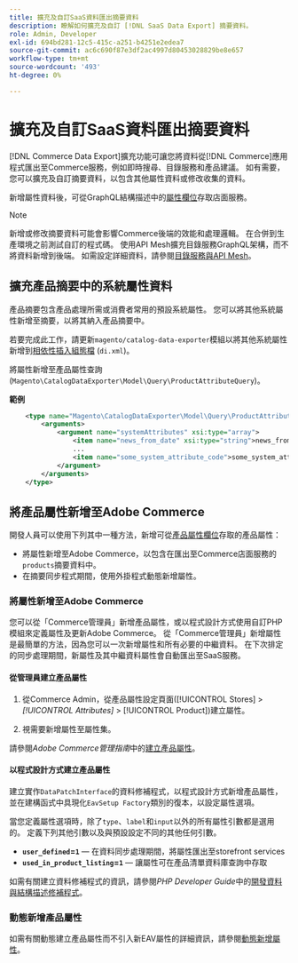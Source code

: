 ```yaml
---
title: 擴充及自訂SaaS資料匯出摘要資料
description: 瞭解如何擴充及自訂 [!DNL SaaS Data Export] 摘要資料。
role: Admin, Developer
exl-id: 694bd281-12c5-415c-a251-b4251e2edea7
source-git-commit: ac6c690f87e3df2ac4997d80453028829be8e657
workflow-type: tm+mt
source-wordcount: '493'
ht-degree: 0%

---
```


# 擴充及自訂SaaS資料匯出摘要資料

[!DNL Commerce Data Export]擴充功能可讓您將資料從[!DNL Commerce]應用程式匯出至Commerce服務，例如即時搜尋、目錄服務和產品建議。 如有需要，您可以擴充及自訂摘要資料，以包含其他屬性資料或修改收集的資料。

新增屬性資料後，可從GraphQL結構描述中的[屬性欄位](https://developer.adobe.com/commerce/services/graphql/catalog-service/products/#productviewattribute-type)存取店面服務。

>[!NOTE]
>
>新增或修改摘要資料可能會影響Commerce後端的效能和處理邏輯。 在合併到生產環境之前測試自訂的程式碼。 使用API Mesh擴充目錄服務GraphQL架構，而不將資料新增到後端。 如需設定詳細資料，請參閱[目錄服務與API Mesh](../catalog-service/mesh.md)。

## 擴充產品摘要中的系統屬性資料

產品摘要包含產品處理所需或消費者常用的預設系統屬性。 您可以將其他系統屬性新增至摘要，以將其納入產品摘要中。

若要完成此工作，請更新`magento/catalog-data-exporter`模組以將其他系統屬性新增到[相依性插入組態檔](https://developer.adobe.com/commerce/php/development/build/dependency-injection-file/) (`di.xml`)。

將屬性新增至產品屬性查詢(`Magento\CatalogDataExporter\Model\Query\ProductAttributeQuery`)。

**範例**

```xml
    <type name="Magento\CatalogDataExporter\Model\Query\ProductAttributeQuery">
        <arguments>
            <argument name="systemAttributes" xsi:type="array">
                <item name="news_from_date" xsi:type="string">news_from_date</item>
                ...
                <item name="some_system_attribute_code">some_system_attribute_code</item>
            </argument>
        </arguments>
    </type>
```

## 將產品屬性新增至Adobe Commerce

開發人員可以使用下列其中一種方法，新增可從[產品屬性欄位](https://developer.adobe.com/commerce/services/graphql/catalog-service/products/#output-fields)存取的產品屬性：

- 將屬性新增至Adobe Commerce，以包含在匯出至Commerce店面服務的`products`摘要資料中。
- 在摘要同步程式期間，使用外掛程式動態新增屬性。

### 將屬性新增至Adobe Commerce

您可以從「Commerce管理員」新增產品屬性，或以程式設計方式使用自訂PHP模組來定義屬性及更新Adobe Commerce。 從「Commerce管理員」新增屬性是最簡單的方法，因為您可以一次新增屬性和所有必要的中繼資料。 在下次排定的同步處理期間，新屬性及其中繼資料屬性會自動匯出至SaaS服務。

#### 從管理員建立產品屬性

1. 從Commerce Admin，從產品屬性設定頁面([!UICONTROL Stores] > *[!UICONTROL Attributes]* > [!UICONTROL Product])建立屬性。

1. 視需要新增屬性至屬性集。

請參閱&#x200B;*Adobe Commerce管理指南*&#x200B;中的[建立產品屬性](https://experienceleague.adobe.com/en/docs/commerce-admin/catalog/product-attributes/create/attribute-product-create)。

#### 以程式設計方式建立產品屬性

建立實作`DataPatchInterface`的資料修補程式，以程式設計方式新增產品屬性，並在建構函式中具現化`EavSetup Factory`類別的復本，以設定屬性選項。

當您定義屬性選項時，除了`type`、`label`和`input`以外的所有屬性引數都是選用的。 定義下列其他引數以及與預設設定不同的其他任何引數。

- **`user_defined`=`1`** — 在資料同步處理期間，將屬性匯出至storefront services
- **`used_in_product_listing`=`1`** — 讓屬性可在產品清單資料庫查詢中存取

如需有關建立資料修補程式的資訊，請參閱&#x200B;*PHP Developer Guide*&#x200B;中的[開發資料與結構描述修補程式](https://developer.adobe.com/commerce/php/development/components/declarative-schema/patches/)。

### 動態新增產品屬性

如需有關動態建立產品屬性而不引入新EAV屬性的詳細資訊，請參閱[動態新增屬性](add-attribute-dynamically.md)。
